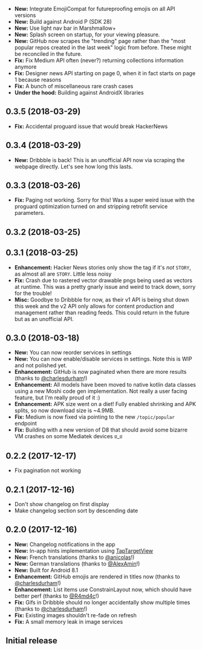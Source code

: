 * **New:** Integrate EmojiCompat for futureproofing emojis on all API versions
* **New:** Build against Android P (SDK 28)
* **New:** Use light nav bar in Marshmallow+
* **New:** Splash screen on startup, for your viewing pleasure.
* **New:** GitHub now scrapes the "trending" page rather than the "most popular repos created in the last week" logic from before. These might be reconciled in the future.
* **Fix:** Fix Medium API often (never?) returning collections information anymore
* **Fix:** Designer news API starting on page 0, when it in fact starts on page 1 because reasons
* **Fix:** A bunch of miscellaneous rare crash cases
* **Under the hood:** Building against AndroidX libraries

## 0.3.5 (2018-03-29)
* **Fix:** Accidental proguard issue that would break HackerNews

## 0.3.4 (2018-03-29)
* **New:** Dribbble is back! This is an unofficial API now via scraping the webpage directly. Let's see how long this lasts.

## 0.3.3 (2018-03-26)
* **Fix:** Paging not working. Sorry for this! Was a super weird issue with the proguard optimization turned on and stripping retrofit service parameters.

## 0.3.2 (2018-03-25)


## 0.3.1 (2018-03-25)
* **Enhancement:** Hacker News stories only show the tag if it's *not* `STORY`, as almost all are `STORY`. Little less noisy
* **Fix:** Crash due to rastered vector drawable pngs being used as vectors at runtime. This was a pretty gnarly issue and weird to track down, sorry for the trouble!
* **Misc:** Goodbye to Dribbble for now, as their v1 API is being shut down this week and the v2 API only allows for content production and management rather than reading feeds. This could return in the future but as an unofficial API.

## 0.3.0 (2018-03-18)
* **New:** You can now reorder services in settings
* **New:** You can now enable/disable services in settings. Note this is WIP and not polished yet.
* **Enhancement:** GitHub is now paginated when there are more results (thanks to [@charlesdurham](https://github.com/charlesdurham)!)
* **Enhancement:** All models have been moved to native kotlin data classes using a new Moshi code gen implementation. Not really a user facing feature, but I'm really proud of it :)
* **Enhancement:** APK size went on a diet! Fully enabled shrinking and APK splits, so now download size is ~4.9MB.
* **Fix:** Medium is now fixed via pointing to the new `/topic/popular` endpoint
* **Fix:** Building with a new version of D8 that should avoid some bizarre VM crashes on some Mediatek devices ಠ_ಠ

## 0.2.2 (2017-12-17)
* Fix pagination not working

## 0.2.1 (2017-12-16)
* Don't show changelog on first display
* Make changelog section sort by descending date

## 0.2.0 (2017-12-16)
* **New:** Changelog notifications in the app
* **New:** In-app hints implementation using [TapTargetView](https://github.com/keepsafe/TapTargetView)
* **New:** French translations (thanks to [@anicolas](https://github.com/anicolas)!)
* **New:** German translations (thanks to [@AlexAmin](https://github.com/AlexAmin)!)
* **New:** Built for Android 8.1
* **Enhancement:** GitHub emojis are rendered in titles now (thanks to [@charlesdurham](https://github.com/charlesdurham)!)
* **Enhancement:** List items use ConstrainLayout now, which should have better perf (thanks to [@R4md4c](https://github.com/R4md4c)!)
* **Fix:** Gifs in Dribbble should no longer accidentally show multiple times (thanks to [@charlesdurham](https://github.com/charlesdurham)!)
* **Fix:** Existing images shouldn't re-fade on refresh
* **Fix:** A small memory leak in image services

## Initial release
